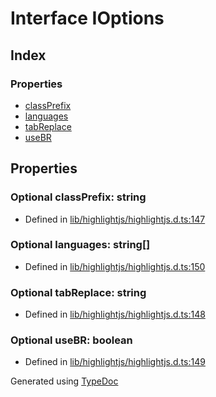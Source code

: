 # Interface IOptions


## Index

### Properties
* [classPrefix](_highlight_js_.hljs.ioptions.md#classprefix)
* [languages](_highlight_js_.hljs.ioptions.md#languages)
* [tabReplace](_highlight_js_.hljs.ioptions.md#tabreplace)
* [useBR](_highlight_js_.hljs.ioptions.md#usebr)

## Properties

### Optional classPrefix: string

* Defined in [lib/highlightjs/highlightjs.d.ts:147](https://github.com/kimamula/typedoc/blob/HEAD/src/lib/highlightjs/highlightjs.d.ts#L147)


### Optional languages: string[]

* Defined in [lib/highlightjs/highlightjs.d.ts:150](https://github.com/kimamula/typedoc/blob/HEAD/src/lib/highlightjs/highlightjs.d.ts#L150)


### Optional tabReplace: string

* Defined in [lib/highlightjs/highlightjs.d.ts:148](https://github.com/kimamula/typedoc/blob/HEAD/src/lib/highlightjs/highlightjs.d.ts#L148)


### Optional useBR: boolean

* Defined in [lib/highlightjs/highlightjs.d.ts:149](https://github.com/kimamula/typedoc/blob/HEAD/src/lib/highlightjs/highlightjs.d.ts#L149)



Generated using [TypeDoc](http://typedoc.io)
